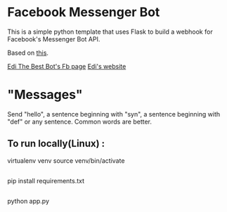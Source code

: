 # Facebook Messenger Bot
This is a simple python template that uses Flask to build a webhook for Facebook's Messenger Bot API.

Based on  [this](https://blog.hartleybrody.com/fb-messenger-bot/).

[Edi The Best Bot's Fb page](https://www.facebook.com/edithebestbot/)
[Edi's website](https://edi-the-best-bot.herokuapp.com)

# "Messages"

Send "hello", a sentence beginning with "syn", a sentence beginning with "def" or any sentence. Common words are better.

## To run locally(Linux) :
virtualenv venv
source venv/bin/activate
##
pip install requirements.txt
##
python app.py

